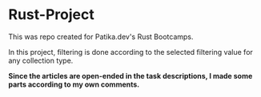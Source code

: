 # Rust-Project
<p>This was repo created for Patika.dev's Rust Bootcamps.</p>
<p>In this project, filtering is done according to the selected filtering value for any collection type.</p>
<p><b>Since the articles are open-ended in the task descriptions, I made some parts according to my own comments.</b></p>
